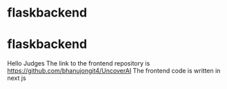 ﻿# flaskbackend
# flaskbackend
Hello Judges 
The link to the frontend repository is  
https://github.com/bhanujongit4/UncoverAI
The frontend code is written in next js